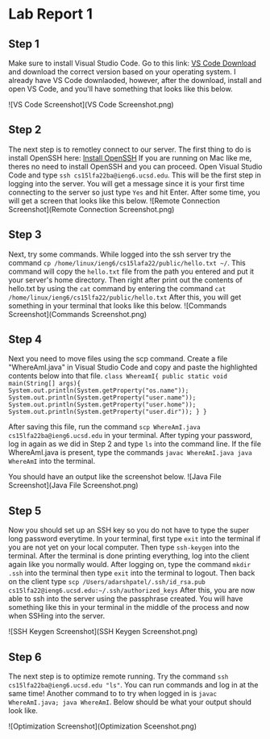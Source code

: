 # Lab Report 1
## Step 1

Make sure to install Visual Studio Code. Go to this link: [VS Code Download](https://code.visualstudio.com/download) and download the correct
version based on your operating system. I already have VS Code downlaoded, however, after the download, install and open VS Code, and you'll have
something that looks like this below.

![VS Code Screenshot](VS Code Screenshot.png)

## Step 2

The next step is to remotley connect to our server. The first thing to do is install OpenSSH here: [Install OpenSSH](https://learn.microsoft.com/en-us/windows-server/administration/openssh/openssh_install_firstuse?tabs=gui) If you are running on Mac like me, theres no need to install OpenSSH and you can proceed. Open Visual Studio Code and type `ssh cs15lfa22ba@ieng6.ucsd.edu`. This will be the first step in logging into the server. You will get a message since it is your first time connecting to the server so just type `Yes` and hit Enter. After some time, you will get a screen that looks like this below.
![Remote Connection Screenshot](Remote Connection Screenshot.png)

## Step 3

Next, try some commands. While logged into the ssh server try the command `cp /home/linux/ieng6/cs15lafa22/public/hello.txt ~/`. This command will copy the `hello.txt` file from the path you entered and put it your server's home directory. Then right after print out the contents of hello.txt by using the `cat` command by entering the command `cat /home/linux/ieng6/cs15lfa22/public/hello.txt` After this, you will get something in your terminal that looks like this below.
![Commands Screenshot](Commands Screenshot.png)

## Step 4

Next you need to move files using the scp command. Create a file "WhereAmI.java" in Visual Studio Code and copy and paste the highlighted contents below into that file.
`class WhereamI{
  public static void main(String[] args){
    System.out.println(System.getProperty("os.name"));
    System.out.println(System.getProperty("user.name"));
    System.out.println(System.getProperty("user.home"));
    System.out.println(System.getProperty("user.dir"));
   }
  }`

After saving this file, run the command `scp WhereAmI.java cs15lfa22ba@ieng6.ucsd.edu` in your terminal. After typing your password, log in again as we did in Step 2 and type `ls` into the command line. If the file WhereAmI.java is present, type the commands 
`javac WhereAmI.java
java WhereAmI`
into the terminal.
 
You should have an output like the screenshot below.
![Java File Screenshot](Java File Screenshot.png)
 
## Step 5
 
Now you should set up an SSH key so you do not have to type the super long password everytime. In your terminal, first type `exit` into the terminal if you are not yet on your local computer. Then type `ssh-keygen` into the terminal. After the terminal is done printing everything, log into the client again like you normally would. After logging on, type the command `mkdir .ssh` into the terminal then type `exit` into the terminal to logout. Then back on the client type `scp /Users/adarshpatel/.ssh/id_rsa.pub cs15lfa22@ieng6.ucsd.edu:~/.ssh/authorized_keys`
After this, you are now able to ssh into the server using the passphrase created. You will have something like this in your terminal in the middle of the process and now when SSHing into the server.
 
![SSH Keygen Screenshot](SSH Keygen Screenshot.png)
 
## Step 6

The next step is to optimize remote running. Try the command `ssh cs15lfa22ba@ieng6.ucsd.edu "ls"`. You can run commands and log in at the same time! Another command to to try when logged in is `javac WhereAmI.java; java WhereAmI`. Below should be what your output should look like.

![Optimization Screenshot](Optimization Sceenshot.png)
